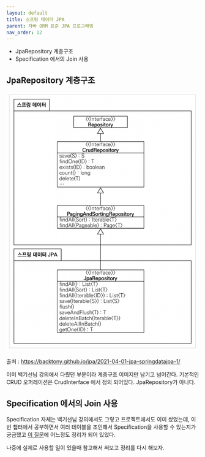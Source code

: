 ```yaml
---
layout: default
title: 스프링 데이터 JPA
parent: 자바 ORM 표준 JPA 프로그래밍
nav_order: 12
---
```


- JpaRepository 계층구조
- Specification 에서의 Join 사용

## JpaRepository 계층구조

![](/images/jpa-interface-hierarchy.png)

출처 : https://backtony.github.io/jpa/2021-04-01-jpa-springdatajpa-1/

이미 백기선님 강의에서 다뤘던 부분이라 계층구조 이미지만 남기고 넘어간다.
기본적인 CRUD 오퍼레이션은 CrudInterface 에서 정의 되어있다. JpaRepository가 아니다.

## Specification 에서의 Join 사용

Specification 자체는 백기선님 강의에서도 그렇고 프로젝트에서도 이미 썼었는데, 이번 챕터에서 공부하면서 여러 테이블을 조인해서 Specification을 사용할 수 있는지가 궁금했고
[이 질문](https://stackoverflow.com/questions/38168108/spring-data-join-with-specifications)에 어느정도 정리가 되어 있었다.

나중에 실제로 사용할 일이 있을때 참고해서 써보고 정리를 다시 해보자.